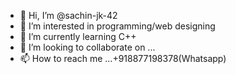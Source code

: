 - 👋 Hi, I’m @sachin-jk-42
- 👀 I’m interested in programming/web designing
- 🌱 I’m currently learning C++
- 💞️ I’m looking to collaborate on ...
- 📫 How to reach me ...+918877198378(Whatsapp)

<!---
sachin-jk-42/sachin-jk-42 is a ✨ special ✨ repository because its `README.md` (this file) appears on your GitHub profile.
You can click the Preview link to take a look at your changes.
--->
